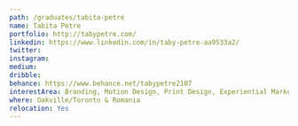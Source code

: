 ```yaml
---
path: /graduates/tabita-petre
name: Tabita Petre
portfolio: http://tabypetre.com/
linkedin: https://www.linkedin.com/in/taby-petre-aa9533a2/
twitter:
instagram:
medium:
dribble:
behance: https://www.behance.net/tabypetre2107
interestArea: Branding, Motion Design, Print Design, Experiential Marketing, Mixed
where: Oakville/Toronto & Romania
relocation: Yes
---
```

